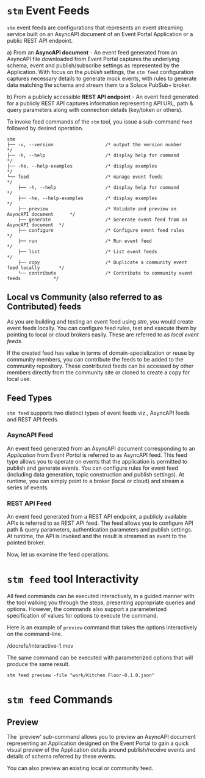 # `stm` Event Feeds

`stm` event feeds are configurations that represents an event streaming service built on an AsyncAPI document of an Event Portal Application or a public REST API endpoint.

a) From an **AsyncAPI document** - An event feed generated from an AsyncAPI file downloaded from Event Portal captures the underlying schema, event and publish/subscribe settings as represented by the Application. With focus on the *publish* settings, the `stm feed` configuration captures necessary details to generate mock events, with rules to generate data matching the schema and stream them to a Solace PubSub+ broker.

b) From a publicly accessible **REST API endpoint** - An event feed generated for a publicly REST API captures information representing API URL, path & query parameters along with connection details (key/token or others).

To invoke feed commands of the `stm` tool, you issue a sub-command `feed` followed by desired operation.
```
stm
├── -v, --version                   /* output the version number                      */
├── -h, --help                      /* display help for command                       */
├── -he, --help-examples            /* display examples                               */
└── feed                            /* manage event feeds                             */
    ├── -h, --help                  /* display help for command                       */
    ├── -he, --help-examples        /* display examples                               */
    ├── preview                     /* Validate and preview an AsyncAPI document      */
    ├── generate                    /* Generate event feed from an AsyncAPI document  */
    ├── configure                   /* Configure event feed rules                     */
    ├── run                         /* Run event feed                                 */
    ├── list                        /* List event feeds                               */
    ├── copy                        /* Duplicate a community event feed locally       */
    └── contribute                  /* Contribute to community event feeds            */
```

## Local vs Community (also referred to as Contributed) feeds

As you are building and testing an event feed using *stm*, you would create event feeds locally. You can configure feed rules, test and execute them by pointing to local or cloud brokers easily. These are referred to as *local event feeds*.

If the created feed has value in terms of domain-specialization or reuse by community members, you can contribute the feeds to be added to the community repository. These contributed feeds can be accessed by other members directly from the community site or cloned to create a copy for local use.

## Feed Types

`stm feed` supports two distinct types of event feeds viz., AsyncAPI feeds and REST API feeds. 

### AsyncAPI Feed

An event feed generated from an AsyncAPI document corresponding to an *Application* from *Event Portal* is referred to as AsyncAPI feed. This feed type allows you to operate on events that the application is permitted to publish and generate events. You can configure rules for event feed (including data generation, topic construction and publish settings). At runtime, you can simply point to a broker (local or cloud) and stream a series of events.

### REST API Feed

An event feed generated from a REST API endpoint, a publicly available APIs is referred to as REST API feed. The feed allows you to configure API path & query parameters, authentication parameters and publish settings. At runtime, the API is invoked and the result is streamed as event to the pointed broker.

Now, let us examine the feed operations.

# `stm feed` tool Interactivity

All feed commands can be executed interactively, in a guided manner with the tool walking you through the steps, presenting appropriate queries and options. However, the commands also support a parameterized specification of values for options to execute the command. 

Here is an example of `preview` command that takes the options interactively on the command-line.

/docrefs/interactive-1.mov



The same command can be executed with parameterized options that will produce the same result.

```
stm feed preview -file "work/Kitchen Floor-0.1.0.json"
```


# `stm feed` Commands

## Preview

The `preview' sub-command allows you to preview an AsyncAPI document representing an Application designed on the Event Portal to gain a quick visual preview of the Application details around publish/receive events and details of schema referred by these events.

You can also preview an existing local or community feed.